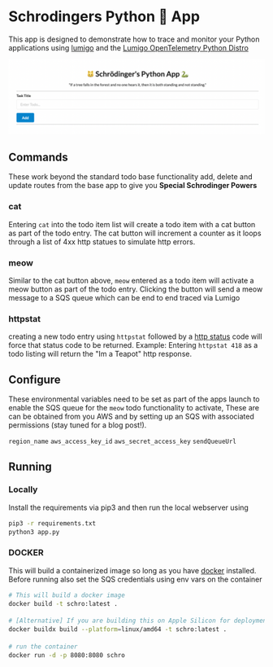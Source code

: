 # Schrodingers Python 🐍 App 

This app is designed to demonstrate how to trace and monitor your Python applications using [lumigo](https://lumigo.io) and the [Lumigo OpenTelemetry Python Distro](https://github.com/lumigo-io/opentelemetry-python-distro)

![Schrodingers python app](./images/screenshot.png)

## Commands 

These work beyond the standard todo base functionality add, delete and update routes from the base app to give you **Special Schrodinger Powers**

### cat

Entering `cat` into the todo item list will create a todo item with a cat button as part of the todo entry. The cat button will increment a counter as it loops through a list of 4xx http statues to simulate http errors. 

### meow

Similar to the cat button above, `meow` entered as a todo item will activate a meow button as part of the todo entry. Clicking the button will send a meow message to a SQS queue which can be end to end traced via Lumigo 

### httpstat

creating a new todo entry using `httpstat` followed by a [http status](https://developer.mozilla.org/en-US/docs/Web/HTTP/Status) code will force that status code to be returned. Example: Entering `httpstat 418` as a todo listing will return the "Im a Teapot" http response.

## Configure 

These environmental variables need to be set as part of the apps launch to enable the SQS queue for the `meow` todo functionality to activate, These are can be obtained from you AWS and by setting up an SQS with associated permissions (stay tuned for a blog post!).

`region_name`
`aws_access_key_id`
`aws_secret_access_key`
`sendQueueUrl`

## Running 

### Locally

Install the requirements via pip3 and then run the local webserver using 

```bash
pip3 -r requirements.txt
python3 app.py
```

### DOCKER 

This will build a containerized image so long as you have [docker](https://docs.docker.com/get-docker/) installed. Before running also set the SQS credentials using env vars on the container  

```bash
# This will build a docker image
docker build -t schro:latest .

# [Alternative] If you are building this on Apple Silicon for deployment on amd64, Then this is the build command you are looking for 
docker buildx build --platform=linux/amd64 -t schro:latest . 

# run the container
docker run -d -p 8080:8080 schro
```

